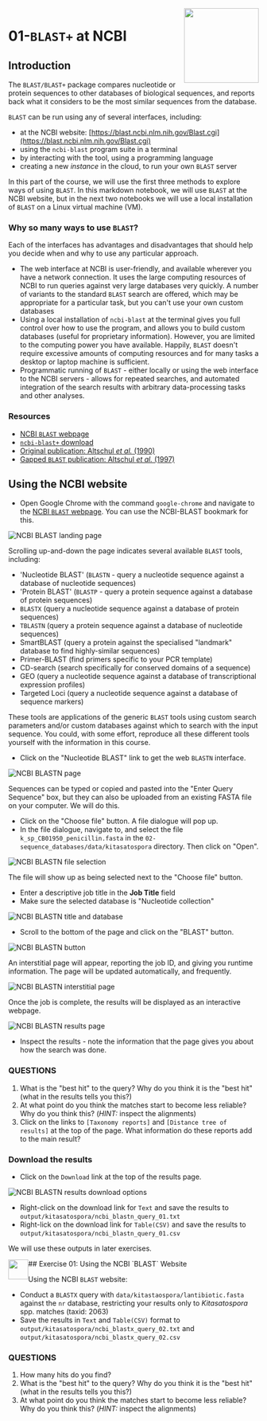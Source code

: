 <img src="./images/JHI_STRAP_Web.png" style="width: 150px; float: right;">

# 01-`BLAST+` at NCBI

## Introduction

The `BLAST/BLAST+` package compares nucleotide or protein sequences to other databases of biological sequences, and reports back what it considers to be the most similar sequences from the database.

`BLAST` can be run using any of several interfaces, including:

* at the NCBI website: [https://blast.ncbi.nlm.nih.gov/Blast.cgi](https://blast.ncbi.nlm.nih.gov/Blast.cgi)
* using the `ncbi-blast` program suite in a terminal
* by interacting with the tool, using a programming language
* creating a new *instance* in the cloud, to run your own `BLAST` server

In this part of the course, we will use the first three methods to explore ways of using `BLAST`. In this markdown notebook, we will use `BLAST` at the NCBI website, but in the next two notebooks we will use a local installation of `BLAST` on a Linux virtual machine (VM).

### Why so many ways to use `BLAST`?

Each of the interfaces has advantages and disadvantages that should help you decide when and why to use any particular approach.

* The web interface at NCBI is user-friendly, and available wherever you have a network connection. It uses the large computing resources of NCBI to run queries against very large databases very quickly. A number of variants to the standard `BLAST` search are offered, which may be appropriate for a particular task, but you can't use your own custom databases
* Using a local installation of `ncbi-blast` at the terminal gives you full control over how to use the program, and allows you to build custom databases (useful for proprietary information). However, you are limited to the computing power you have available. Happily, `BLAST` doesn't require excessive amounts of computing resources and for many tasks a desktop or laptop machine is sufficient.
* Programmatic running of `BLAST` - either locally or using the web interface to the NCBI servers - allows for repeated searches, and automated integration of the search results with arbitrary data-processing tasks and other analyses.

### Resources

* [NCBI `BLAST` webpage](https://blast.ncbi.nlm.nih.gov/Blast.cgi)
* [`ncbi-blast+` download](https://blast.ncbi.nlm.nih.gov/Blast.cgi?PAGE_TYPE=BlastDocs&DOC_TYPE=Download)
* [Original publication: Altschul *et al.* (1990)](http://dx.doi.org/10.1016/S0022-2836(05)80360-2)
* [Gapped `BLAST` publication: Altschul *et al.* (1997)](https://www.ncbi.nlm.nih.gov/pmc/articles/PMC146917/)

## Using the NCBI website


* Open Google Chrome with the command `google-chrome` and navigate to the [NCBI `BLAST` webpage](https://blast.ncbi.nlm.nih.gov/Blast.cgi). You can use the NCBI-BLAST bookmark for this.

![NCBI BLAST landing page](./images/01-01_ncbi_landing.png)

Scrolling up-and-down the page indicates several available `BLAST` tools, including:

  * 'Nucleotide BLAST' (`BLASTN` - query a nucleotide sequence against a database of nucleotide sequences)
  * 'Protein BLAST' (`BLASTP` - query a protein sequence against a database of protein sequences)
  * `BLASTX` (query a nucleotide sequence against a database of protein sequences)
  * `TBLASTN` (query a protein sequence against a database of nucleotide sequences)
  * SmartBLAST (query a protein against the specialised "landmark" database to find highly-similar sequences)
  * Primer-BLAST (find primers specific to your PCR template)
  * CD-search (search specifically for conserved domains of a sequence)
  * GEO (query a nucleotide sequence against a database of transcriptional expression profiles)
  * Targeted Loci (query a nucleotide sequence against a database of sequence markers)
  
These tools are applications of the generic `BLAST` tools using custom search parameters and/or custom databases against which to search with the input sequence. You could, with some effort, reproduce all these different tools yourself with the information in this course.

* Click on the "Nucleotide BLAST" link to get the web `BLASTN` interface.

![NCBI BLASTN page](./images/01-02_ncbi_blastn.png)

Sequences can be typed or copied and pasted into the "Enter Query Sequence" box, but they can also be uploaded from an existing FASTA file on your computer. We will do this.

* Click on the "Choose file" button. A file dialogue will pop up.
* In the file dialogue, navigate to, and select the file `k_sp_CB01950_penicillin.fasta` in the `02-sequence_databases/data/kitasatospora` directory. Then click on "Open".

![NCBI BLASTN file selection](./images/01-03_ncbi_file_select.png)

The file will show up as being selected next to the "Choose file" button.

* Enter a descriptive job title in the **Job Title** field
* Make sure the selected database is "Nucleotide collection"

![NCBI BLASTN title and database](./images/01-04_ncbi_title_db.png)

* Scroll to the bottom of the page and click on the "BLAST" button.

![NCBI BLASTN button](./images/01-05_ncbi_blast_button.png)

An interstitial page will appear, reporting the job ID, and giving you runtime information. The page will be updated automatically, and frequently.

![NCBI BLASTN interstitial page](./images/01-06_interstitial.png)

Once the job is complete, the results will be displayed as an interactive webpage.

![NCBI BLASTN results page](./images/01-07_blast_results.png)

* Inspect the results - note the information that the page gives you about how the search was done.

### QUESTIONS

1. What is the "best hit" to the query? Why do you think it is the "best hit" (what in the results tells you this?)
2. At what point do you think the matches start to become less reliable? Why do you think this? (*HINT:* inspect the alignments)
3. Click on the links to `[Taxonomy reports]` and `[Distance tree of results]` at the top of the page. What information do these reports add to the main result?

### Download the results

* Click on the `Download` link at the top of the results page.

![NCBI BLASTN results download options](./images/01-08_blast_downloads.png)

* Right-click on the download link for `Text` and save the results to `output/kitasatospora/ncbi_blastn_query_01.txt`
* Right-lick on the download link for `Table(CSV)` and save the results to `output/kitasatospora/ncbi_blastn_query_01.csv`

We will use these outputs in later exercises.

<img src="./images/exercise.png" style="width: 40px; float: left;">
## Exercise 01: Using the NCBI `BLAST` Website

Using the NCBI `BLAST` website:

* Conduct a `BLASTX` query with `data/kitastaospora/lantibiotic.fasta` against the `nr` database, restricting your results only to *Kitasatospora* spp. matches (taxid: 2063)
* Save the results in `Text` and `Table(CSV)` format to `output/kitasatospora/ncbi_blastx_query_02.txt` and `output/kitasatospora/ncbi_blastx_query_02.csv`

### QUESTIONS

1. How many hits do you find?
2. What is the "best hit" to the query? Why do you think it is the "best hit" (what in the results tells you this?)
3. At what point do you think the matches start to become less reliable? Why do you think this? (*HINT:* inspect the alignments)
